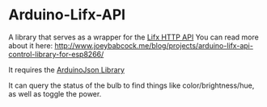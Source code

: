 # Arduino-Lifx-API
A library that serves as a wrapper for the [Lifx HTTP API](https://api.developer.lifx.com/docs)
You can read more about it here: http://www.joeybabcock.me/blog/projects/arduino-lifx-api-control-library-for-esp8266/

It requires the [ArduinoJson Library](https://github.com/bblanchon/ArduinoJson)

It can query the status of the bulb to find things like color/brightness/hue, as well as toggle the power.
